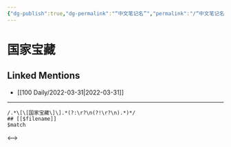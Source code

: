 ```yaml
---
{"dg-publish":true,"dg-permalink":"“中文笔记名”","permalink":"/“中文笔记名”/"}
---
```


# 国家宝藏

## Linked Mentions
- [[100 Daily/2022-03-31\|2022-03-31]]


---

```expander
/.*\[\[国家宝藏\]\].*(?:\r?\n(?!\r?\n).*)*/
## [[$filename]]
$match
```

<-->
